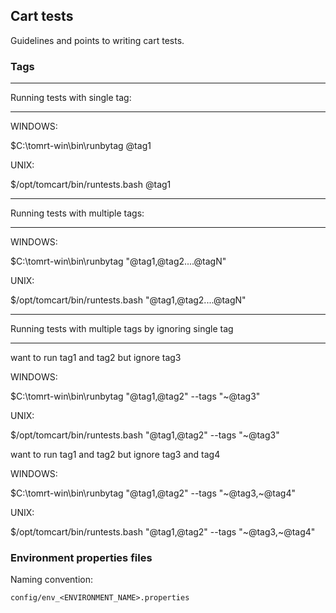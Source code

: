 ## Cart tests

Guidelines and points to writing cart tests.

### Tags

*****************************************************
Running tests with single tag:
*****************************************************

WINDOWS:

$C:\tomrt-win\bin\runbytag @tag1

UNIX:

$/opt/tomcart/bin/runtests.bash @tag1

*****************************************************
Running tests with multiple tags:
*****************************************************

WINDOWS:

$C:\tomrt-win\bin\runbytag "@tag1,@tag2....@tagN"

UNIX:

$/opt/tomcart/bin/runtests.bash "@tag1,@tag2....@tagN"


*****************************************************
Running tests with multiple tags by ignoring single tag
*****************************************************

want to run tag1 and tag2 but ignore tag3

WINDOWS:

$C:\tomrt-win\bin\runbytag "@tag1,@tag2" --tags "~@tag3"

UNIX:

$/opt/tomcart/bin/runtests.bash "@tag1,@tag2" --tags "~@tag3"


want to run tag1 and tag2 but ignore tag3 and tag4

WINDOWS:

$C:\tomrt-win\bin\runbytag "@tag1,@tag2" --tags "~@tag3,~@tag4"

UNIX:

$/opt/tomcart/bin/runtests.bash "@tag1,@tag2" --tags "~@tag3,~@tag4"


### Environment properties files
Naming convention:
```
config/env_<ENVIRONMENT_NAME>.properties
```

